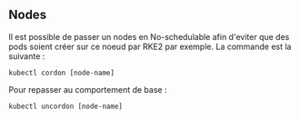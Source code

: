 ## Nodes
Il est possible de passer un nodes en No-schedulable afin d'eviter que des pods soient créer sur ce noeud par RKE2 par exemple. 
La commande est la suivante : 
```
kubectl cordon [node-name]
```
Pour repasser au comportement de base : 
```
kubectl uncordon [node-name]
```